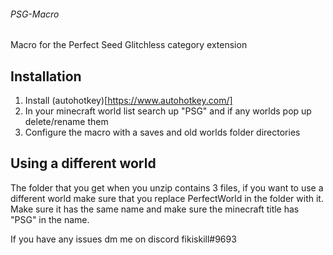 ###### PSG-Macro
Macro for the Perfect Seed Glitchless category extension
## Installation
1. Install (autohotkey)[https://www.autohotkey.com/]
2. In your minecraft world list search up "PSG" and if any worlds pop up delete/rename them
3. Configure the macro with a saves and old worlds folder directories
## Using a different world
The folder that you get when you unzip contains 3 files, if you want to use a different world make sure that you replace PerfectWorld in the folder with it. Make sure it has the same name and make sure the minecraft title has "PSG" in the name.

If you have any issues dm me on discord fikiskill#9693

